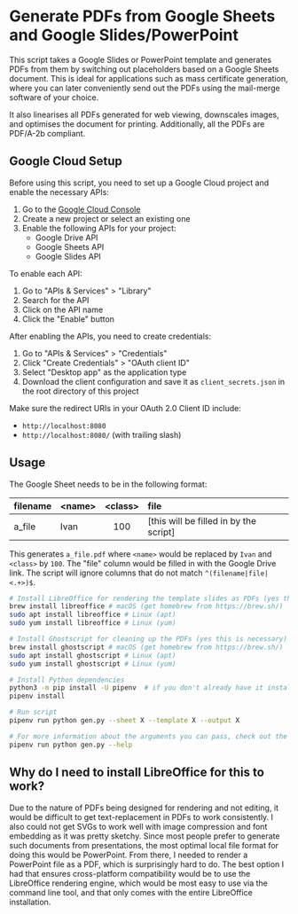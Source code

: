 # Generate PDFs from Google Sheets and Google Slides/PowerPoint

This script takes a Google Slides or PowerPoint template and generates PDFs from
them by switching out placeholders based on a Google Sheets document. This is
ideal for applications such as mass certificate generation, where you can
later conveniently send out the PDFs using the mail-merge software of your
choice.

It also linearises all PDFs generated for web viewing, downscales images, and
optimises the document for printing. Additionally, all the PDFs are PDF/A-2b
compliant.

## Google Cloud Setup

Before using this script, you need to set up a Google Cloud project and enable the necessary APIs:

1. Go to the [Google Cloud Console](https://console.cloud.google.com/)
2. Create a new project or select an existing one
3. Enable the following APIs for your project:
   - Google Drive API
   - Google Sheets API
   - Google Slides API

To enable each API:
1. Go to "APIs & Services" > "Library"
2. Search for the API
3. Click on the API name
4. Click the "Enable" button

After enabling the APIs, you need to create credentials:

1. Go to "APIs & Services" > "Credentials"
2. Click "Create Credentials" > "OAuth client ID"
3. Select "Desktop app" as the application type
4. Download the client configuration and save it as `client_secrets.json` in the root directory of this project

Make sure the redirect URIs in your OAuth 2.0 Client ID include:
- `http://localhost:8080`
- `http://localhost:8080/` (with trailing slash)

## Usage

The Google Sheet needs to be in the following format:

| filename | \<name> | \<class> | file                                   |
| :------- | :------ | :------: | :------------------------------------- |
| a_file   | Ivan    |   100    | [this will be filled in by the script] |

This generates `a_file.pdf` where `<name>` would be replaced by `Ivan` and
`<class>` by `100`. The "file" column would be filled in with the Google Drive
link. The script will ignore columns that do not match `^(filename|file|<.+>)$`.

```bash
# Install LibreOffice for rendering the template slides as PDFs (yes this is necessary)
brew install libreoffice # macOS (get homebrew from https://brew.sh/)
sudo apt install libreoffice # Linux (apt)
sudo yum install libreoffice # Linux (yum)

# Install Ghostscript for cleaning up the PDFs (yes this is necessary)
brew install ghostscript # macOS (get homebrew from https://brew.sh/)
sudo apt install ghostscript # Linux (apt)
sudo yum install ghostscript # Linux (yum)

# Install Python dependencies
python3 -m pip install -U pipenv  # if you don't already have it installed
pipenv install

# Run script
pipenv run python gen.py --sheet X --template X --output X

# For more information about the arguments you can pass, check out the help text (please do this before asking for help)
pipenv run python gen.py --help
```

## Why do I need to install LibreOffice for this to work?

Due to the nature of PDFs being designed for rendering and not editing, it would
be difficult to get text-replacement in PDFs to work consistently. I also could
not get SVGs to work well with image compression and font embedding as it was
pretty sketchy. Since most people prefer to generate such documents from
presentations, the most optimal local file format for doing this would be
PowerPoint. From there, I needed to render a PowerPoint file as a PDF, which is
surprisingly hard to do. The best option I had that ensures cross-platform
compatibility would be to use the LibreOffice rendering engine, which would be
most easy to use via the command line tool, and that only comes with the entire
LibreOffice installation.

